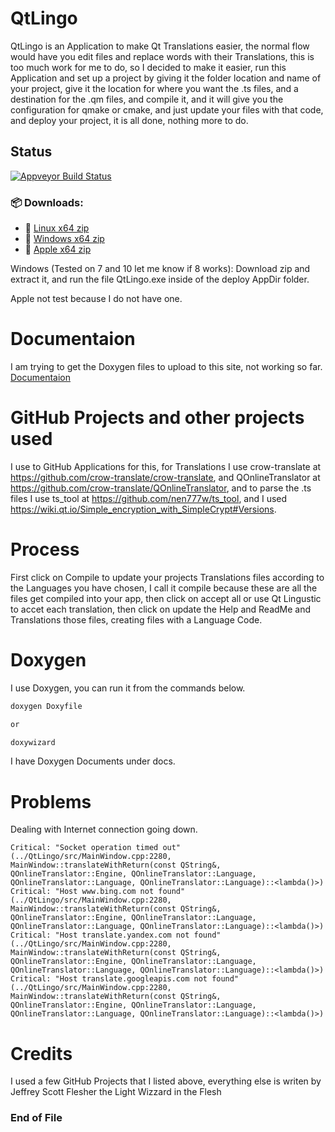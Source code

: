 # QtLingo

QtLingo is an Application to make Qt Translations easier,
the normal flow would have you edit files and replace words with their Translations,
this is too much work for me to do,
so I decided to make it easier,
run this Application and set up a project by giving it the folder location and name of your project,
give it the location for where you want the .ts files,
and a destination for the .qm files,
and compile it,
and it will give you the configuration for qmake or cmake,
and just update your files with that code,
and deploy your project,
it is all done, nothing more to do.

## Status

[![Appveyor Build Status](https://ci.appveyor.com/api/projects/status/j7htumuwfx31elf6?svg=true)](https://ci.appveyor.com/project/Light-Wizzard/qtlingo)

### :package: **Downloads:**

- :penguin: [Linux x64 zip  ](https://github.com/Light-Wizzard/QtLingo/releases/download/continuous/QtLingo-Ubuntu-Release-x64.zip)
- :office:  [Windows x64 zip](https://github.com/Light-Wizzard/QtLingo/releases/download/continuous/QtLingo-Windows-Release-x64.zip)
- :apple:   [Apple x64 zip  ](https://github.com/Light-Wizzard/QtLingo/releases/download/continuous/QtLingo-MacOs-Release-x64.zip)

Windows (Tested on 7 and 10 let me know if 8 works): Download zip and extract it, 
and run the file QtLingo.exe inside of the deploy AppDir folder.

Apple not test because I do not have one.

# Documentaion

I am trying to get the Doxygen files to upload to this site, not working so far.
[Documentaion](https://light-wizzard.github.io/QtLingo/)

# GitHub Projects and other projects used

I use to GitHub Applications for this,
for Translations I use crow-translate at https://github.com/crow-translate/crow-translate,
and QOnlineTranslator at https://github.com/crow-translate/QOnlineTranslator,
and to parse the .ts files I use ts_tool at https://github.com/nen777w/ts_tool,
and I used https://wiki.qt.io/Simple_encryption_with_SimpleCrypt#Versions.

# Process

First click on Compile to update your projects Translations files according to the Languages you have chosen,
I call it compile because these are all the files get compiled into your app, 
then click on accept all or use Qt Lingustic to accet each translation,
then click on update the Help and ReadMe and Translations those files, 
creating files with a Language Code.

# Doxygen

I use Doxygen, you can run it from the commands below.

```bash
doxygen Doxyfile 

or

doxywizard
```

I have Doxygen Documents under docs.

# Problems

Dealing with Internet connection going down.

```
Critical: "Socket operation timed out" (../QtLingo/src/MainWindow.cpp:2280, MainWindow::translateWithReturn(const QString&, QOnlineTranslator::Engine, QOnlineTranslator::Language, QOnlineTranslator::Language, QOnlineTranslator::Language)::<lambda()>)
Critical: "Host www.bing.com not found" (../QtLingo/src/MainWindow.cpp:2280, MainWindow::translateWithReturn(const QString&, QOnlineTranslator::Engine, QOnlineTranslator::Language, QOnlineTranslator::Language, QOnlineTranslator::Language)::<lambda()>)
Critical: "Host translate.yandex.com not found" (../QtLingo/src/MainWindow.cpp:2280, MainWindow::translateWithReturn(const QString&, QOnlineTranslator::Engine, QOnlineTranslator::Language, QOnlineTranslator::Language, QOnlineTranslator::Language)::<lambda()>)
Critical: "Host translate.googleapis.com not found" (../QtLingo/src/MainWindow.cpp:2280, MainWindow::translateWithReturn(const QString&, QOnlineTranslator::Engine, QOnlineTranslator::Language, QOnlineTranslator::Language, QOnlineTranslator::Language)::<lambda()>)

```

# Credits

I used a few GitHub Projects that I listed above, everything else is
writen by Jeffrey Scott Flesher the Light Wizzard in the Flesh

### End of File
